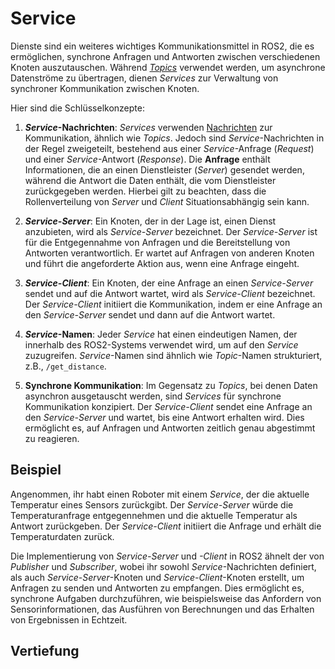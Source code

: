 # Service

Dienste sind ein weiteres wichtiges Kommunikationsmittel in ROS2, die es ermöglichen, synchrone Anfragen und Antworten zwischen verschiedenen Knoten auszutauschen. Während [_Topics_](topic.md) verwendet werden, um asynchrone Datenströme zu übertragen, dienen _Services_ zur Verwaltung von synchroner Kommunikation zwischen Knoten.

Hier sind die Schlüsselkonzepte:

1. **_Service_-Nachrichten**:
   _Services_ verwenden [Nachrichten](TODO) zur Kommunikation, ähnlich wie _Topics_. Jedoch sind _Service_-Nachrichten in der Regel zweigeteilt, bestehend aus einer _Service_-Anfrage (_Request_) und einer _Service_-Antwort (_Response_). Die **Anfrage** enthält Informationen, die an einen Dienstleister (_Server_) gesendet werden, während die Antwort die Daten enthält, die vom Dienstleister zurückgegeben werden. Hierbei gilt zu beachten, dass die Rollenverteilung von _Server_ und _Client_ Situationsabhängig sein kann.

2. **_Service-Server_**:
   Ein Knoten, der in der Lage ist, einen Dienst anzubieten, wird als _Service-Server_ bezeichnet. Der _Service-Server_ ist für die Entgegennahme von Anfragen und die Bereitstellung von Antworten verantwortlich. Er wartet auf Anfragen von anderen Knoten und führt die angeforderte Aktion aus, wenn eine Anfrage eingeht.

3. **_Service-Client_**:
   Ein Knoten, der eine Anfrage an einen _Service-Server_ sendet und auf die Antwort wartet, wird als _Service-Client_ bezeichnet. Der _Service-Client_ initiiert die Kommunikation, indem er eine Anfrage an den _Service-Server_ sendet und dann auf die Antwort wartet.

4. **_Service_-Namen**:
   Jeder _Service_ hat einen eindeutigen Namen, der innerhalb des ROS2-Systems verwendet wird, um auf den _Service_ zuzugreifen. _Service_-Namen sind ähnlich wie _Topic_-Namen strukturiert, z.B., `/get_distance`.

5. **Synchrone Kommunikation**:
   Im Gegensatz zu _Topics_, bei denen Daten asynchron ausgetauscht werden, sind _Services_ für synchrone Kommunikation konzipiert. Der _Service-Client_ sendet eine Anfrage an den _Service-Server_ und wartet, bis eine Antwort erhalten wird. Dies ermöglicht es, auf Anfragen und Antworten zeitlich genau abgestimmt zu reagieren.

## Beispiel

Angenommen, ihr habt einen Roboter mit einem _Service_, der die aktuelle Temperatur eines Sensors zurückgibt. Der _Service-Server_ würde die Temperaturanfrage entgegennehmen und die aktuelle Temperatur als Antwort zurückgeben. Der _Service-Client_ initiiert die Anfrage und erhält die Temperaturdaten zurück.

Die Implementierung von _Service-Server_ und _-Client_ in ROS2 ähnelt der von _Publisher_ und _Subscriber_, wobei ihr sowohl _Service_-Nachrichten definiert, als auch _Service-Server_-Knoten und _Service-Client_-Knoten erstellt, um Anfragen zu senden und Antworten zu empfangen. Dies ermöglicht es, synchrone Aufgaben durchzuführen, wie beispielsweise das Anfordern von Sensorinformationen, das Ausführen von Berechnungen und das Erhalten von Ergebnissen in Echtzeit.

## Vertiefung

```{tableofcontents}
```
